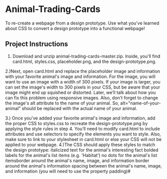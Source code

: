 # Animal-Trading-Cards
To re-create a webpage from a design prototype.
Use what you've learned about CSS to convert a design prototype into a functional webpage!
## Project Instructions

1) Download and unzip animal-trading-cards-master.zip. 
Inside, you'll find card.html, styles.css, placeholder.png, and the design-prototype.png.

2.)Next, open card.html and replace the placeholder image and information with your favorite animal's image and information.
For the image, you will want to use an image with a width of 300 pixels. If your image is larger, you can set the image's width to 300 pixels in your CSS, but be aware that your image might end up squished or distorted. 
Later, we’ll talk about how you can fix this problem using responsive images. Also, don't forget to change the image's alt attribute to the name of your animal. 
So, alt="name-of-your-animal" should be replaced with the actual name of your animal.

3.) Once you've added your favorite animal's image and information, add the proper CSS to styles.css to recreate the design-prototype.png by applying the style rules in step 4. 
You’ll need to modify card.html to include attributes and use selectors to specify the elements you want to style. Also, make sure to link to your stylesheet in card.html or else your CSS will not be applied to your webpage.
4.)The CSS should apply these styles to match the design prototype:
italicized text for the animal's interesting fact bolded labels for the animal's list items (e.g. 'Habitat') no dots for the animal's list itemsborder around the animal's name, image, and information border around the animal's information
spacing between the animal's name, image, and information (you will need to use the property padding)#
